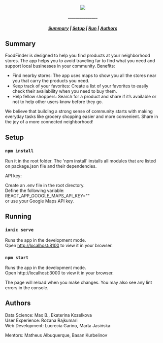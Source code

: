 <p align="center">
  <img src="https://i.ibb.co/C0FgRXb/Bildschirmfoto-2023-02-18-um-10-55-14-removebg-preview.png" border="0">
</p>

<p align="center">
<p align="center">_______________</p>
</p>

<h5 align="center">
  <a href="#Summary">Summary</a>  |
  <a href="#Setup">Setup</a>  |
  <a href="#Running">Run</a>  |
  <a href="#Authors">Authors</a>
</h5>

## Summary

FoodFinder is designed to help you find products at your neighborhood stores. The app helps you to avoid traveling far to find what you need and support local businesses in your community.
Benefits:
- Find nearby stores: The app uses maps to show you all the stores near you that carry the products you need.
- Keep track of your favorites: Create a list of your favorites to easily check their availability when you need to buy them.
- Help fellow shoppers: Search for a product and share if it’s available or not to help other users know before they go.

We believe that building a strong sense of community starts with making everyday tasks like grocery shopping easier and more convenient. Share in the joy of a more connected neighborhood!

## Setup

### `npm install`

Run it in the root folder. The 'npm install' installs all modules that are listed on package.json file and their dependencies.

API key:

Create an .env file in the root directory. \
Define the following variable: \
REACT_APP_GOOGLE_MAPS_API_KEY="" \
or use your Google Maps API key.

## Running

### `ionic serve`

Runs the app in the development mode.\
Open [http://localhost:8100](http://localhost:8100) to view it in your browser.

### `npm start`

Runs the app in the development mode. \
Open http://localhost:3000 to view it in your browser.

The page will reload when you make changes.
You may also see any lint errors in the console.

## Authors

Data Science: Max B., Ekaterina Kozelkova \
User Experience: Rozana Rajkumari \
Web Development: Lucrecia Garino, Marta Jasińska

Mentors: Matheus Albuquerque, Basan Kurbelinov

